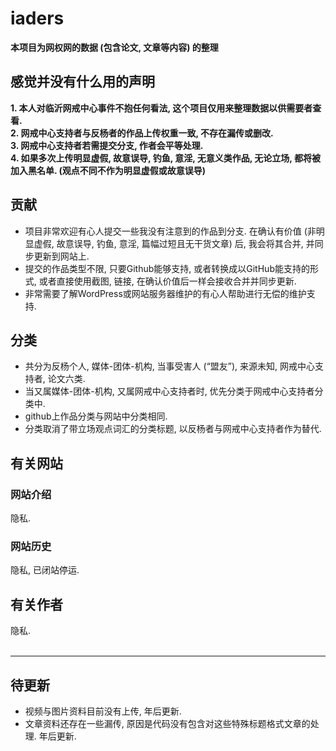 # iaders
**本项目为网权网的数据 (包含论文, 文章等内容) 的整理**<br/>
## 感觉并没有什么用的声明
**1. 本人对临沂网戒中心事件不抱任何看法, 这个项目仅用来整理数据以供需要者查看.**<br/>
**2. 网戒中心支持者与反杨者的作品上传权重一致, 不存在漏传或删改.**<br/>
**3. 网戒中心支持者若需提交分支, 作者会平等处理.**<br/>
**4. 如果多次上传明显虚假, 故意误导, 钓鱼, 意淫, 无意义类作品, 无论立场, 都将被加入黑名单. (观点不同不作为明显虚假或故意误导)**<br/>
## 贡献
* 项目非常欢迎有心人提交一些我没有注意到的作品到分支. 在确认有价值 (非明显虚假, 故意误导, 钓鱼, 意淫, 篇幅过短且无干货文章) 后, 我会将其合并, 并同步更新到网站上. <br/>
* 提交的作品类型不限, 只要Github能够支持, 或者转换成以GitHub能支持的形式, 或者直接使用截图, 链接, 在确认价值后一样会接收合并并同步更新. <br/>
* 非常需要了解WordPress或网站服务器维护的有心人帮助进行无偿的维护支持. <br/>
## 分类
* 共分为反杨个人, 媒体-团体-机构, 当事受害人 (“盟友”), 来源未知, 网戒中心支持者, 论文六类. 
* 当又属媒体-团体-机构, 又属网戒中心支持者时, 优先分类于网戒中心支持者分类中. 
* github上作品分类与网站中分类相同. 
* 分类取消了带立场观点词汇的分类标题, 以反杨者与网戒中心支持者作为替代. 
## 有关网站
### 网站介绍
隐私. <br/>
### 网站历史
隐私, 已闭站停运. <br/>
## 有关作者
隐私. <br/>
<br/>

----
## 待更新
* 视频与图片资料目前没有上传, 年后更新. 
* 文章资料还存在一些漏传, 原因是代码没有包含对这些特殊标题格式文章的处理. 年后更新. 
